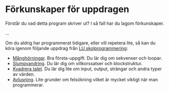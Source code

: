 # Förkunskaper för uppdragen

Förstår du vad detta program skriver ut? I så fall har du lagom förkunskaper.

...

Om du aldrig har programmerat tidigare, eller vill repetera lite, så kan du köra igenom följande uppdrag från [LU skolprogrammering](https://lunduniversity.github.io/schoolprog/):

*  [Månghörningar](https://lunduniversity.github.io/schoolprog/exercises/back-to-start). Bra första-uppgift. Du lär dig om sekvenser och loopar.
*  [Slumpvandring](https://lunduniversity.github.io/schoolprog/exercises/random-walk). Du lär dig om villkorssatser och blockstruktur.
*  [Kvadrera talet](https://lunduniversity.github.io/schoolprog/exercises/square-the-number). Du lär dig lite om input, output, strängar och andra typer av värden.
*  [Avlusning](https://lunduniversity.github.io/schoolprog/exercises/debugging). Lite grunder om felsökning vilket är mycket viktigt när man programmerar.
